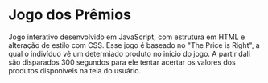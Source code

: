 # Jogo dos Prêmios

Jogo interativo desenvolvido em JavaScript, com estrutura em HTML e alteração de estilo com CSS.
Esse jogo é baseado no "The Price is Right", a qual o indivíduo vê um determiado produto no inicio do jogo. A partir dali são disparados 300 segundos para ele tentar acertar os valores dos produtos disponíveis na tela do usuário.
